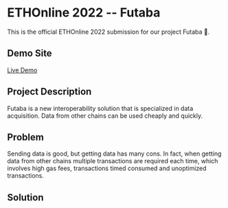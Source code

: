 # ETHOnline 2022 -- Futaba

This is the official ETHOnline 2022 submission for our project Futaba 🍃.


## Demo Site

[Live Demo](https://node-dashboard-nine.vercel.app/)

## Project Description

Futaba is a new interoperability solution that is specialized in data acquisition. Data from other chains can be used cheaply and quickly.

## Problem 

Sending data is good, but getting data has many cons. In fact, when getting data from other chains multiple transactions are required each time, which involves
high gas fees, transactions timed consumed and unoptimized transactions. 

## Solution 




